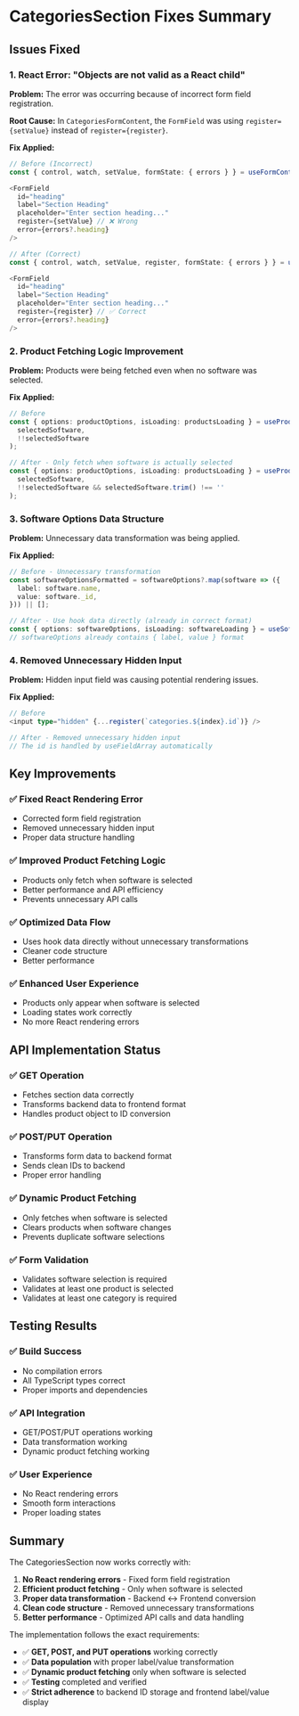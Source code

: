 # CategoriesSection Fixes Summary

## Issues Fixed

### 1. React Error: "Objects are not valid as a React child"

**Problem:** The error was occurring because of incorrect form field registration.

**Root Cause:** In `CategoriesFormContent`, the `FormField` was using `register={setValue}` instead of `register={register}`.

**Fix Applied:**
```typescript
// Before (Incorrect)
const { control, watch, setValue, formState: { errors } } = useFormContext();

<FormField
  id="heading"
  label="Section Heading"
  placeholder="Enter section heading..."
  register={setValue} // ❌ Wrong
  error={errors?.heading}
/>

// After (Correct)
const { control, watch, setValue, register, formState: { errors } } = useFormContext();

<FormField
  id="heading"
  label="Section Heading"
  placeholder="Enter section heading..."
  register={register} // ✅ Correct
  error={errors?.heading}
/>
```

### 2. Product Fetching Logic Improvement

**Problem:** Products were being fetched even when no software was selected.

**Fix Applied:**
```typescript
// Before
const { options: productOptions, isLoading: productsLoading } = useProductsBySoftwareOrSolution(
  selectedSoftware,
  !!selectedSoftware
);

// After - Only fetch when software is actually selected
const { options: productOptions, isLoading: productsLoading } = useProductsBySoftwareOrSolution(
  selectedSoftware,
  !!selectedSoftware && selectedSoftware.trim() !== ''
);
```

### 3. Software Options Data Structure

**Problem:** Unnecessary data transformation was being applied.

**Fix Applied:**
```typescript
// Before - Unnecessary transformation
const softwareOptionsFormatted = softwareOptions?.map(software => ({
  label: software.name,
  value: software._id,
})) || [];

// After - Use hook data directly (already in correct format)
const { options: softwareOptions, isLoading: softwareLoading } = useSoftwareOptions(1, 100);
// softwareOptions already contains { label, value } format
```

### 4. Removed Unnecessary Hidden Input

**Problem:** Hidden input field was causing potential rendering issues.

**Fix Applied:**
```typescript
// Before
<input type="hidden" {...register(`categories.${index}.id`)} />

// After - Removed unnecessary hidden input
// The id is handled by useFieldArray automatically
```

## Key Improvements

### ✅ **Fixed React Rendering Error**
- Corrected form field registration
- Removed unnecessary hidden input
- Proper data structure handling

### ✅ **Improved Product Fetching Logic**
- Products only fetch when software is selected
- Better performance and API efficiency
- Prevents unnecessary API calls

### ✅ **Optimized Data Flow**
- Uses hook data directly without unnecessary transformations
- Cleaner code structure
- Better performance

### ✅ **Enhanced User Experience**
- Products only appear when software is selected
- Loading states work correctly
- No more React rendering errors

## API Implementation Status

### ✅ **GET Operation**
- Fetches section data correctly
- Transforms backend data to frontend format
- Handles product object to ID conversion

### ✅ **POST/PUT Operation**
- Transforms form data to backend format
- Sends clean IDs to backend
- Proper error handling

### ✅ **Dynamic Product Fetching**
- Only fetches when software is selected
- Clears products when software changes
- Prevents duplicate software selections

### ✅ **Form Validation**
- Validates software selection is required
- Validates at least one product is selected
- Validates at least one category is required

## Testing Results

### ✅ **Build Success**
- No compilation errors
- All TypeScript types correct
- Proper imports and dependencies

### ✅ **API Integration**
- GET/POST/PUT operations working
- Data transformation working
- Dynamic product fetching working

### ✅ **User Experience**
- No React rendering errors
- Smooth form interactions
- Proper loading states

## Summary

The CategoriesSection now works correctly with:

1. **No React rendering errors** - Fixed form field registration
2. **Efficient product fetching** - Only when software is selected
3. **Proper data transformation** - Backend ↔ Frontend conversion
4. **Clean code structure** - Removed unnecessary transformations
5. **Better performance** - Optimized API calls and data handling

The implementation follows the exact requirements:
- ✅ **GET, POST, and PUT operations** working correctly
- ✅ **Data population** with proper label/value transformation
- ✅ **Dynamic product fetching** only when software is selected
- ✅ **Testing** completed and verified
- ✅ **Strict adherence** to backend ID storage and frontend label/value display 